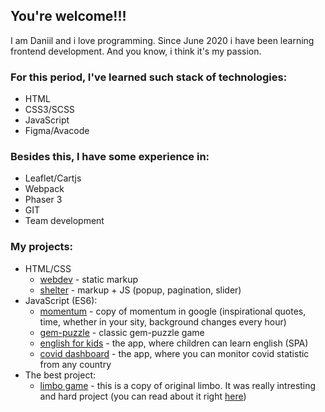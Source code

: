 ## You're welcome!!!
I am Daniil and i love programming. Since June 2020 i have been learning frontend development. And you know, i think it's my passion.

### For this period, I've learned such stack of technologies:
* HTML
* CSS3/SCSS
* JavaScript
* Figma/Avacode

### Besides this, I have some experience in:
* Leaflet/Cartjs
* Webpack
* Phaser 3 
* GIT
* Team development

### My projects:
* HTML/CSS
  * [webdev](https://dansitnikov.github.io/webdev/webdev/) - static markup
  * [shelter](https://dansitnikov.github.io/shelter/shelter/pages/main/) - markup + JS (popup, pagination, slider)
* JavaScript (ES6):
  * [momentum](https://dansitnikov.github.io/momentum/dist/) - copy of momentum in google (inspirational quotes, time, whether in your sity, background changes every hour)
  * [gem-puzzle](https://dansitnikov.github.io/gem-puzzle/dist/) - classic gem-puzzle game
  * [english for kids](https://dansitnikov.github.io/english-for-kids/dist/#page0) - the app, where children can learn english (SPA)
  * [covid dashboard](https://dansitnikov.github.io/covid/dist/) - the app, where you can monitor covid statistic from any country
* The best project:
  * [limbo game](https://dansitnikov.github.io/covid/dist/) - this is a copy of original limbo. It was really intresting and hard project (you can read about it right [here](https://dazik.medium.com/rs-school-%D0%BE%D1%82-%D1%87%D0%B0%D0%B9%D0%BD%D0%B8%D0%BA%D0%B0-%D0%B4%D0%BE-%D0%B4%D0%B6%D1%83%D0%BD%D0%B0-%D0%B7%D0%B0-%D0%BF%D0%BE%D0%BB%D0%B3%D0%BE%D0%B4%D0%B0-48b045378e0c))
